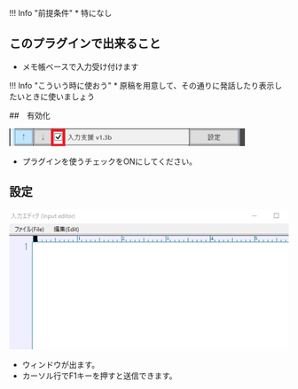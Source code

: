 !!! Info "前提条件"
    * 特になし

## このプラグインで出来ること

* メモ帳ベースで入力受け付けます

!!! Info "こういう時に使おう"
    * 原稿を用意して、その通りに発話したり表示したいときに使いましょう

##　有効化

![direct](images/plugin_InputAssist_p1.png)

* プラグインを使うチェックをONにしてください。

## 設定

![direct](images/plugin_InputAssist_p2.png)

* ウィンドウが出ます。
* カーソル行でF1キーを押すと送信できます。
